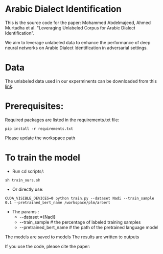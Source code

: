  
 # Arabic Dialect Identification 

 This is the source code for the paper: Mohammed Abdelmajeed, Ahmed Murtadha et al. "Leveraging Unlabeled Corpus for Arabic Dialect Identification". 
 
 We aim to leverage unlabeled data to enhance the performance of deep neural networks on Arabic Dialect Identification in adversarial settings.
 

# Data



The unlabeled data used in our experminents can be downloaded from this [link]([https://drive.google.com/file/d/1NYm5CVXK7vqn-Nf8rnin-4iAxWeJcKVv/view?usp=sharing](https://drive.google.com/file/d/1qJImRVG-q8hjrSIk7VkcOIv-83Yhm3_v/view?usp=sharing)). 


# Prerequisites:
Required packages are listed in the requirements.txt file:

```
pip install -r requirements.txt
```
Please update the workspace path

# To train the model
*  Run cd scripts/:
  ```
  sh train_ours.sh
  ```
  
*  Or directly use:
```
CUDA_VISIBLE_DEVICES=0 python train.py --dataset Nadi --train_sample 0.1 --pretrained_bert_name /workspace/plm/arbert
```

- The params :
    - --dataset =\{Nadi\}
    - --train_sample  # the percentage of labeled training samples
    - --pretrained_bert_name # the path of the pretrained language model

The models are saved to models
The results are written to outputs

If you use the code,  please cite the paper: 
 ```
```
